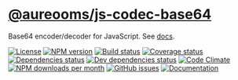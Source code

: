 [@aureooms/js-codec-base64](https://aureooms.github.io/js-codec-base64)
==

Base64 encoder/decoder for JavaScript.
See [docs](https://aureooms.github.io/js-codec-base64/index.html).

[![License](https://img.shields.io/github/license/aureooms/js-codec-base64.svg?style=flat)](https://raw.githubusercontent.com/aureooms/js-codec-base64/master/LICENSE)
[![NPM version](https://img.shields.io/npm/v/@aureooms/js-codec-base64.svg?style=flat)](https://www.npmjs.org/package/@aureooms/js-codec-base64)
[![Build status](https://img.shields.io/travis/aureooms/js-codec-base64.svg?style=flat)](https://travis-ci.org/aureooms/js-codec-base64)
[![Coverage status](https://img.shields.io/coveralls/aureooms/js-codec-base64.svg?style=flat)](https://coveralls.io/r/aureooms/js-codec-base64)
[![Dependencies status](https://img.shields.io/david/aureooms/js-codec-base64.svg?style=flat)](https://david-dm.org/aureooms/js-codec-base64)
[![Dev dependencies status](https://img.shields.io/david/dev/aureooms/js-codec-base64.svg?style=flat)](https://david-dm.org/aureooms/js-codec-base64?type=dev)
[![Code Climate](https://img.shields.io/codeclimate/github/aureooms/js-codec-base64.svg?style=flat)](https://codeclimate.com/github/aureooms/js-codec-base64)
[![NPM downloads per month](https://img.shields.io/npm/dm/@aureooms/js-codec-base64.svg?style=flat)](https://www.npmjs.org/package/@aureooms/js-codec-base64)
[![GitHub issues](https://img.shields.io/github/issues/aureooms/js-codec-base64.svg?style=flat)](https://github.com/aureooms/js-codec-base64/issues)
[![Documentation](https://aureooms.github.io/js-codec-base64/badge.svg)](https://aureooms.github.io/js-codec-base64/source.html)
